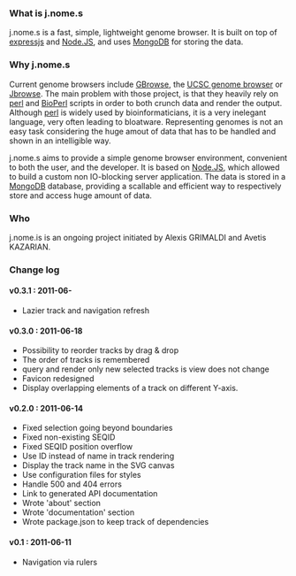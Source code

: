 ### What is j.nome.s

j.nome.s is a fast, simple, lightweight genome browser.
It is built on top of [expressjs][expressjs] and [Node.JS][nodejs],
and uses [MongoDB][mongodb] for storing the data.

### Why j.nome.s

Current genome browsers include [GBrowse][gbrowse], the [UCSC genome browser][ucsc_browser]
or [Jbrowse][jbrowse]. The main problem with those project, is that they
heavily rely on [perl][perl] and [BioPerl][bioperl] scripts in order to both crunch data
and render the output.
Although [perl][perl] is widely used by bioinformaticians, it is a very inelegant
language, very often leading to bloatware.
Representing genomes is not an easy task considering the huge amout of data
that has to be handled and shown in an intelligible way.

j.nome.s aims to provide a simple genome browser environment, convenient to
both the user, and the developer.
It is based on [Node.JS][nodejs], which allowed to build a custom non
IO-blocking server application. The data is stored in a 
[MongoDB][mongodb] database, providing a scallable and
efficient way to respectively store and access huge amount of data.

### Who

j.nome.is is an ongoing project initiated by Alexis GRIMALDI and Avetis
KAZARIAN.

### Change log

#### v0.3.1 : 2011-06-
* Lazier track and navigation refresh

#### v0.3.0 : 2011-06-18
* Possibility to reorder tracks by drag & drop
* The order of tracks is remembered
* query and render only new selected tracks is view does not change
* Favicon redesigned
* Display overlapping elements of a track on different Y-axis.

#### v0.2.0 : 2011-06-14
* Fixed selection going beyond boundaries
* Fixed non-existing SEQID
* Fixed SEQID position overflow
* Use ID instead of name in track rendering
* Display the track name in the SVG canvas
* Use configuration files for styles
* Handle 500 and 404 errors
* Link to generated API documentation
* Wrote 'about' section
* Wrote 'documentation' section
* Wrote package.json to keep track of dependencies

#### v0.1 : 2011-06-11
* Navigation via rulers


[gbrowse]: http://www.gbrowse.org/index.html
[ucsc_browser]: http://genome.ucsc.edu/
[jbrowse]: http://jbrowse.org/
[perl]: http://www.perl.org/
[bioperl]: http://www.bioperl.org/
[expressjs]: http://expressjs.com/
[nodejs]: http://nodejs.org/
[mongodb]: http://www.mongodb.org/
